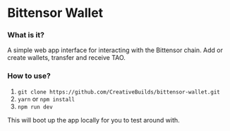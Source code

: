 # Bittensor Wallet

### What is it?

A simple web app interface for interacting with the Bittensor chain. Add or create wallets, transfer and receive TAO.

### How to use?

1. `git clone https://github.com/CreativeBuilds/bittensor-wallet.git`
2. `yarn` or `npm install` 
3. `npm run dev`

This will boot up the app locally for you to test around with.

